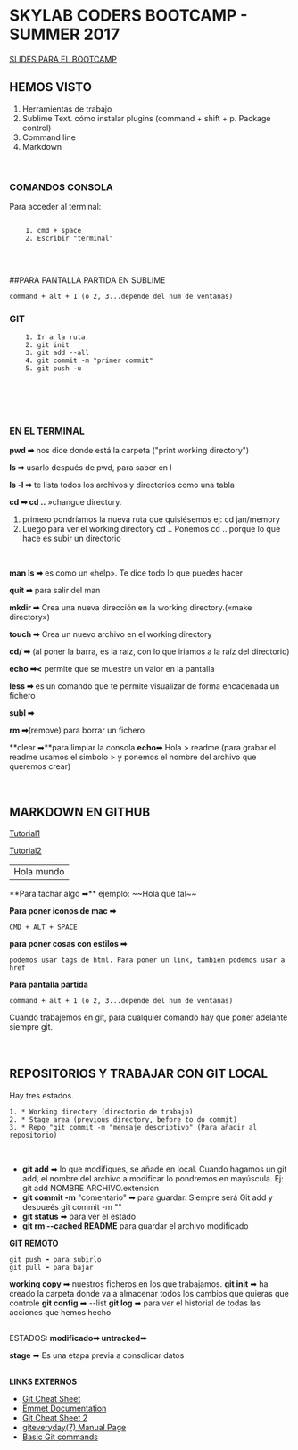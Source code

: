 <h1>SKYLAB CODERS BOOTCAMP - SUMMER 2017</h1>

<a href="https://skylabcoders.github.io/bootcamp-julio2017/">SLIDES PARA EL BOOTCAMP</a>





<h2>HEMOS VISTO</h2>

<ol>
<li> Herramientas de trabajo</li>
<li> Sublime Text. cómo instalar plugins (command + shift + p. Package control)</li>
<li> Command line</li>
<li> Markdown</li>
</ol>
<br>


<h3>COMANDOS CONSOLA</h3> 

Para acceder al terminal:
```
    
    1. cmd + space
    2. Escribir "terminal"
    
```

<br>

##PARA PANTALLA PARTIDA EN SUBLIME
```
command + alt + 1 (o 2, 3...depende del num de ventanas)
```


<h3>GIT</h3>


```
    1. Ir a la ruta
    2. git init
    3. git add --all
    4. git commit -m "primer commit"
    5. git push -u
```
<br>
<br>
<br>




## <h3>EN EL TERMINAL</h3>


**pwd    ➡** nos dice donde está la carpeta ("print working directory")

**ls     ➡** usarlo después de pwd, para saber en l

**ls -l  ➡** te lista todos los archivos y directorios como una tabla 

**cd ➡ cd ..** »changue directory. 
<ol>
    <li>primero pondríamos la nueva ruta que quisiésemos
ej: cd jan/memory</li>
    <li>Luego para ver el working directory 
cd ..
Ponemos cd .. porque lo que hace es subir un directorio </li>
</ol> 
<br>

**man ls ➡** es como un «help». Te dice todo lo que puedes hacer

**quit ➡** para salir del man

**mkdir ➡** Crea una nueva dirección en la working directory.(«make directory»)

**touch ➡** Crea un nuevo archivo en el working directory

**cd/ ➡** (al poner la barra, es la raíz, con lo que iriamos a la raíz del directorio)

**echo ➡<** permite que se muestre un valor en la pantalla

**less ➡** es un comando que te permite visualizar de forma encadenada un fichero

**subl ➡**

**rm ➡**(remove) para borrar un fichero

**clear ➡**para limpiar la consola
**echo➡** Hola > readme  (para grabar el readme usamos el simbolo > y ponemos el nombre del archivo que queremos crear)

<br>

<h2>MARKDOWN EN GITHUB</h2>
<a href="https://guides.github.com/features/mastering-markdown/">Tutorial1</a>

<a href="https://guides.github.com/features/mastering-markdown/">Tutorial2</a>
<table><td>Hola mundo</td></table>
**Para tachar algo ➡** ejemplo: 
~~Hola que tal~~




**Para poner iconos de mac ➡**
```
CMD + ALT + SPACE 
```

**para poner cosas con estilos ➡** 
```
podemos usar tags de html. Para poner un link, también podemos usar a href

```

**Para pantalla partida** 
```
command + alt + 1 (o 2, 3...depende del num de ventanas)
```

Cuando trabajemos en git, para cualquier comando hay que poner adelante siempre git.
<br>
<br>
<br>

<h2> REPOSITORIOS Y TRABAJAR CON GIT LOCAL</h2>

Hay tres estados.
```
1. * Working directory (directorio de trabajo)
2. * Stage area (previous directory, before to do commit)
3. * Repo "git commit -m "mensaje descriptivo" (Para añadir al repositorio)
```
<br>

<ul>
    <li><strong>git add</strong> ➡ lo que modifiques, se añade en local. Cuando hagamos un git add, el nombre del archivo a modificar lo pondremos en mayúscula. 
    Ej: git add NOMBRE ARCHIVO.extension</li>
    <li><strong>git commit -m</strong>  "comentario" ➡ para guardar. Siempre será Git add y despueés git commit -m ""
    </li>
    <li><strong>git status</strong> ➡ para ver el estado</li>
    <li><strong>git rm --cached README</strong> para guardar el archivo modificado</li>
</ul>


**GIT REMOTO**
```
git push ➡ para subirlo
git pull ➡ para bajar
```


<strong>working copy</strong> ➡ nuestros ficheros en los que trabajamos.
<strong>git init</strong> ➡ ha creado la carpeta donde va a almacenar todos los cambios que quieras que controle
<strong>git config</strong> ➡ --list
<strong>git log</strong> ➡ para ver el historial de todas las acciones que hemos hecho
##

ESTADOS: 
<strong>modificado➡ </strong>
<strong>untracked➡</strong>

<strong>stage</strong> ➡ Es una etapa previa a consolidar datos
<br>

##

**LINKS EXTERNOS**
<ul>
    <li><a href="http://files.zeroturnaround.com/pdf/zt_git_cheat_sheet.pdf">Git Cheat Sheet</a></li>
    <li><a href="https://docs.emmet.io/cheat-sheet/">Emmet Documentation</a></li>
    <li><a href="https://www.git-tower.com/blog/git-cheat-sheet/">Git Cheat Sheet 2</a></li>
    <li><a href="https://www.kernel.org/pub/software/scm/git/docs/giteveryday.html">giteveryday(7) Manual Page</a></li>
    <li><a href="https://confluence.atlassian.com/bitbucketserver/basic-git-commands-776639767.html">Basic Git commands</a></li>
<ul>

